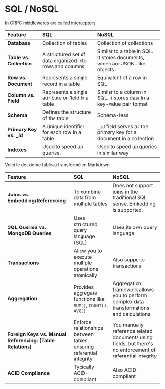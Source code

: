 # SQL / NoSQL

In GRPC middlewares are called interceptors

| Feature                | SQL                                                          | NoSQL                                                                        |
| :--------------------- | :----------------------------------------------------------- | :--------------------------------------------------------------------------- |
| **Database**           | Collection of tables                                         | Collection of collections                                                    |
| **Table vs. Collection** | A structured set of data organized into rows and columns     | Similar to a table in SQL. It stores documents, which are JSON-like objects. |
| **Row vs. Document**   | Represents a single record in a table                        | Equivalent of a row in SQL                                                   |
| **Column vs. Field**   | Represents a single attribute or field in a table            | Similar to a column in SQL. It stores data in a key-value pair format        |
| **Schema**             | Defines the structure of the table                           | Schema-less                                                                  |
| **Primary Key vs. _id** | A unique identifier for each row in a table                  | `_id` field serves as the primary key for a document in a collection         |
| **Indexes**            | Used to speed up queries                                     | Used to speed up queries in similar way                                      |

Voici le deuxième tableau transformé en Markdown :

| Feature                                              | SQL                                                              | NoSQL                                                                                              |
| :--------------------------------------------------- | :--------------------------------------------------------------- | :------------------------------------------------------------------------------------------------- |
| **Joins vs. Embedding/Referencing**                   | To combine data from multiple tables                             | Does not support joins in the traditional SQL sense. Embedding is supported.                      |
| **SQL Queries vs. MongoDB Queries**                  | Uses structured query language (SQL)                             | Uses its own query language                                                                        |
| **Transactions**                                     | Allow you to execute multiple operations atomically              | Also supports transactions                                                                         |
| **Aggregation**                                      | Provides aggregate functions like `SUM()`, `COUNT()`, `AVG()`      | Aggregation framework allows you to perform complex data transformations and calculations          |
| **Foreign Keys vs. Manual Referencing: (Table Relations)** | Enforce relationships between tables, ensuring referential integrity | You manually reference related documents using fields, but there's no enforcement of referential integrity |
| **ACID Compliance**                                  | Typically ACID-compliant                                         | Also ACID-compliant                                                                                |
